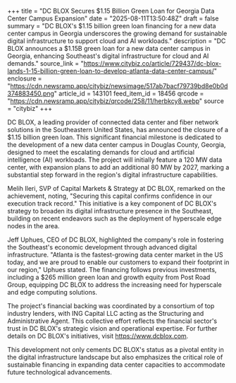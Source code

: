 +++
title = "DC BLOX Secures $1.15 Billion Green Loan for Georgia Data Center Campus Expansion"
date = "2025-08-11T13:50:48Z"
draft = false
summary = "DC BLOX's $1.15 billion green loan financing for a new data center campus in Georgia underscores the growing demand for sustainable digital infrastructure to support cloud and AI workloads."
description = "DC BLOX announces a $1.15B green loan for a new data center campus in Georgia, enhancing Southeast's digital infrastructure for cloud and AI demands."
source_link = "https://www.citybiz.co/article/729437/dc-blox-lands-1-15-billion-green-loan-to-develop-atlanta-data-center-campus/"
enclosure = "https://cdn.newsramp.app/citybiz/newsimage/517ab7bacf79739bd8e0b0d374883450.png"
article_id = 143101
feed_item_id = 18456
qrcode = "https://cdn.newsramp.app/citybiz/qrcode/258/11/herbkcy8.webp"
source = "citybiz"
+++

<p>DC BLOX, a leading provider of connected data center and fiber network solutions in the Southeastern United States, has announced the closure of a $1.15 billion green loan. This significant financial milestone is dedicated to the development of a new data center campus in Douglas County, Georgia, designed to meet the escalating demands for cloud and artificial intelligence (AI) workloads. The project will initially feature a 120 MW data center, with expansion plans to add an additional 80 MW by 2027, marking a substantial step forward in the region's digital infrastructure capabilities.</p><p>Melih Ileri, SVP of Capital Markets & Strategy at DC BLOX, remarked on the achievement, noting, "Securing this capital confirms confidence in our execution track record." This initiative is a key component of DC BLOX's strategy to broaden its digital infrastructure presence in the Southeast, building on recent endeavors such as the deployment of hyperscale edge nodes in the area.</p><p>Jeff Uphues, CEO of DC BLOX, highlighted the company's role in fostering the Southeast's economic development through advanced digital infrastructure. "Atlanta is the fastest-growing data center market in the US today, and we are proud to enable our customers to expand their footprint in our region," Uphues stated. The financing follows previous investments, including a $265 million green loan and growth equity from Post Road Group, equipping DC BLOX to address the increasing need for hyperscale and edge computing solutions.</p><p>The project's financial backing was coordinated by a consortium of top industry lenders, with ING Capital LLC acting as the Structuring and Administrative Agent. This collective effort reflects the financial sector's trust in DC BLOX's strategic vision and operational expertise. For further details on DC BLOX's initiatives, visit <a href="https://www.dcblox.com" rel="nofollow" target="_blank">https://www.dcblox.com</a>.</p><p>This development not only cements DC BLOX's status as a pivotal entity in the digital infrastructure landscape but also emphasizes the critical role of sustainable financing in expanding data center capacities to accommodate future technological advancements.</p>